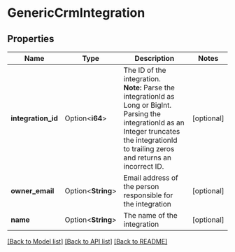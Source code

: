 # GenericCrmIntegration

## Properties

Name | Type | Description | Notes
------------ | ------------- | ------------- | -------------
**integration_id** | Option<**i64**> | The ID of the integration.<br><b>Note:</b> Parse the integrationId as Long or BigInt. Parsing the integrationId as an Integer truncates the integrationId to trailing zeros and returns an incorrect ID. | [optional]
**owner_email** | Option<**String**> | Email address of the person responsible for the integration | [optional]
**name** | Option<**String**> | The name of the integration | [optional]

[[Back to Model list]](../README.md#documentation-for-models) [[Back to API list]](../README.md#documentation-for-api-endpoints) [[Back to README]](../README.md)


